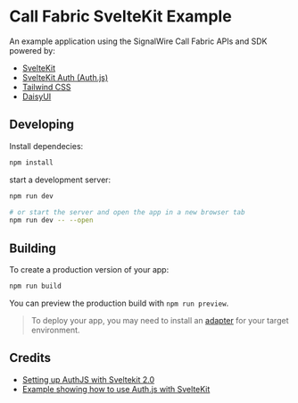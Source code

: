 # Call Fabric SvelteKit Example

An example application using the SignalWire Call Fabric APIs and SDK powered by:

* [SvelteKit](https://kit.svelte.dev/)
* [SvelteKit Auth (Auth.js)](https://authjs.dev/reference/sveltekit)
* [Tailwind CSS](https://tailwindcss.com/)
* [DaisyUI](https://daisyui.com/)

## Developing

Install dependecies:

```bash
npm install
```

start a development server:

```bash
npm run dev

# or start the server and open the app in a new browser tab
npm run dev -- --open
```

## Building

To create a production version of your app:

```bash
npm run build
```

You can preview the production build with `npm run preview`.

> To deploy your app, you may need to install an [adapter](https://kit.svelte.dev/docs/adapters) for your target environment.


## Credits 

* [Setting up AuthJS with Sveltekit 2.0](https://www.youtube.com/watch?v=ridRgYSJ0ds)
* [Example showing how to use Auth.js with SvelteKit](https://github.com/nextauthjs/sveltekit-auth-example)
